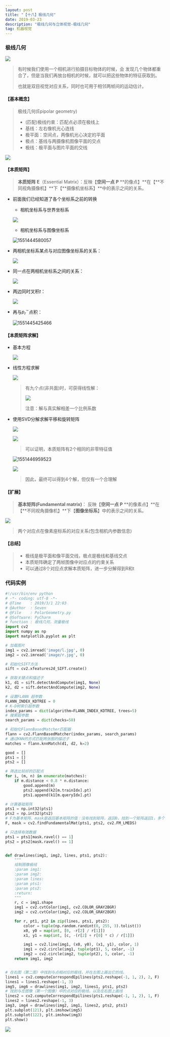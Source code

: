 ```yaml
---
layout: post
title: "【十八】极线几何"
date: 2019-03-23
description: "极线几何与立体视觉-极线几何"
tag: 机器视觉
---
```

### 极线几何

![](https://eveseven.oss-cn-shanghai.aliyuncs.com/20190301202859.png)

> 有时候我们使用一个相机进行拍摄目标物体的时候，会 发现几个物体都重合了，但是当我们再放台相机的时候，就可以把这些物体的特征获取到。
>
> 也就是双目视觉对应关系，同时也可用于相邻两帧间的运动估计。

#### 【基本概念】

> 极线几何(Epipolar geometry)
>
> - (匹配)极线约束：匹配点必须在极线上
> - 基线：左右像机光心连线
> - 极平面：空间点，两像机光心决定的平面
> - 极点：基线与两摄像机图像平面的交点
> - 极线：极平面与图片平面的交线

![](https://eveseven.oss-cn-shanghai.aliyuncs.com/20190301203308.png)

#### 【本质矩阵】

> **本质矩阵** **E**（Essential Matrix）：反映【**空间一点** **P** **的像点】**在【**不同视角摄像机】**下【**摄像机坐标系】**中的表示之间的关系。

- 前面我们已经知道了各个坐标系之前的转换

  - 相机坐标系与世界坐标系

  ![](https://eveseven.oss-cn-shanghai.aliyuncs.com/20190301204745.png)

  - 相机坐标系与图像坐标系

  ![1551444580057](F:\CSDN-CV\10-week-cv\source\assets\1551444580057.png)

- 两相机坐标系某点与对应图像坐标系的关系：

  ![](https://eveseven.oss-cn-shanghai.aliyuncs.com/20190301205229.png)

- 同一点在两相机坐标系之间的关系：

  ![](https://eveseven.oss-cn-shanghai.aliyuncs.com/20190301205312.png)

- 两边同时叉积$t$：

  ![](https://eveseven.oss-cn-shanghai.aliyuncs.com/20190301205438.png)

- 再与$p_r^\sim$点积：

  ![1551445425466](F:\CSDN-CV\10-week-cv\source\assets\1551445425466.png)

#### 【本质矩阵求解】

- 基本方程

  ![](https://eveseven.oss-cn-shanghai.aliyuncs.com/20190301210555.png)

- 线性方程求解

  ![](https://eveseven.oss-cn-shanghai.aliyuncs.com/20190301210713.png)

  > 有九个点(非共面)时，可获得线性解：
  >
  > ![](https://eveseven.oss-cn-shanghai.aliyuncs.com/20190301210826.png)
  >
  > 注意：解与真实解相差一个比例系数

- 使用SVD分解求解平移和旋转矩阵

  ![](https://eveseven.oss-cn-shanghai.aliyuncs.com/20190301210911.png)

  ![](https://eveseven.oss-cn-shanghai.aliyuncs.com/20190301210925.png)

  > 可以证明，本质矩阵有2个相同的非零特征值

  ![1551446959523](F:\CSDN-CV\10-week-cv\source\assets\1551446959523.png)

  ![](https://eveseven.oss-cn-shanghai.aliyuncs.com/20190301212931.png)

  > 因此，最终可以得到4个解，但仅有一个合理解

#### 【扩展】

> **基本矩阵(Fundamental matrix)**： 反映【**空间一点** **P** **的像素点】**在【**不同视角摄像机】**下【**图像坐标系**】中的表示之间的关系。

![](https://eveseven.oss-cn-shanghai.aliyuncs.com/20190301213256.png)

> 两个对应点在像素座标系的对应关系(包含相机内参数信息)

#### 【总结】

> - 极线是极平面和像平面交线，极点是极线和基线交点
> - 本质矩阵确定了两帧图像中对应点的约束关系
> - 可以通过8个对应点求解本质矩阵，进一步分解得到R和t

### 代码实例

```python
#!/usr/bin/env python
# -*- coding: utf-8 -*-
# @Time    : 2019/3/1 22:03
# @Author  : Seven
# @File    : PolarGeometry.py
# @Software: PyCharm
# function : 极线几何，测量极线
import cv2
import numpy as np
import matplotlib.pyplot as plt

# 加载图片
img1 = cv2.imread('image/l.jpg', 0)
img2 = cv2.imread('image/r.jpg', 0)

# 初始化SIFT方法
sift = cv2.xfeatures2d_SIFT.create()

# 获取关键点和描述子
k1, d1 = sift.detectAndCompute(img1, None)
k2, d2 = sift.detectAndCompute(img2, None)

# 设置FLANN 超参数
FLANN_INDEX_KDTREE = 0
# K-D树索引超参数
index_params = dict(algorithm=FLANN_INDEX_KDTREE, trees=5)
# 搜索超参数
search_params = dict(checks=50)

# 初始化FlannBasedMatcher匹配器
flann = cv2.FlannBasedMatcher(index_params, search_params)
# 通过KNN的方式匹配两张图的描述子
matches = flann.knnMatch(d1, d2, k=2)

good = []
pts1 = []
pts2 = []

# 筛选比较好的匹配点
for i, (m, n) in enumerate(matches):
    if m.distance < 0.8 * n.distance:
        good.append(m)
        pts2.append(k2[m.trainIdx].pt)
        pts1.append(k1[m.queryIdx].pt)

# 计算基础矩阵
pts1 = np.int32(pts1)
pts2 = np.int32(pts2)
# F为基本矩阵、mask是返回基本矩阵的值：没有找到矩阵，返回0，找到一个矩阵返回1，多个矩阵返回3
F, mask = cv2.findFundamentalMat(pts1, pts2, cv2.FM_LMEDS)

# 只选择有效数据
pts1 = pts1[mask.ravel() == 1]
pts2 = pts2[mask.ravel() == 1]


def drawlines(img1, img2, lines, pts1, pts2):
    """
    绘制图像极线
    :param img1:
    :param img2:
    :param lines:
    :param pts1:
    :param pts2:
    :return:
    """
    r, c = img1.shape
    img1 = cv2.cvtColor(img1, cv2.COLOR_GRAY2BGR)
    img2 = cv2.cvtColor(img2, cv2.COLOR_GRAY2BGR)

    for r, pt1, pt2 in zip(lines, pts1, pts2):
        color = tuple(np.random.randint(0, 255, 3).tolist())
        x0, y0 = map(int, [0, -r[2] / r[1]])
        x1, y1 = map(int, [c, -(r[2] + r[0] * c) / r[1]])

        img1 = cv2.line(img1, (x0, y0), (x1, y1), color, 1)
        img1 = cv2.circle(img1, tuple(pt1), 5, color, -1)
        img2 = cv2.circle(img2, tuple(pt2), 5, color, -1)
    return img1, img2


# 在右图（第二图）中找到与点相对应的极线，并在左图上画出它的线。
lines1 = cv2.computeCorrespondEpilines(pts2.reshape(-1, 1, 2), 2, F)
lines1 = lines1.reshape(-1, 3)
img5, img6 = drawlines(img1, img2, lines1, pts1, pts2)
# 找到与左图像（第一个图像）中的点对应的极线，以及在右图上画线
lines2 = cv2.computeCorrespondEpilines(pts1.reshape(-1, 1, 2), 1, F)
lines2 = lines2.reshape(-1, 3)
img3, img4 = drawlines(img2, img1, lines2, pts2, pts1)
plt.subplot(121), plt.imshow(img5)
plt.subplot(122), plt.imshow(img3)
plt.show()

```

![](https://eveseven.oss-cn-shanghai.aliyuncs.com/20190323142108.png)